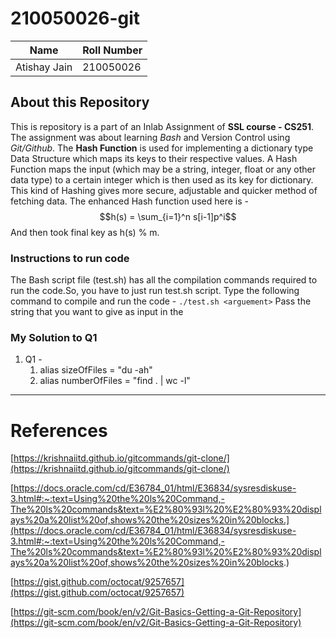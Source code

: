 # 210050026-git

| Name | Roll Number |
| ----------- | ----------- |
| Atishay Jain | 210050026 |

## About this Repository
This is repository is a part of an Inlab Assignment of **SSL course - CS251**. The assignment was about learning *Bash* and Version Control using *Git/Github*.
The **Hash Function** is used for implementing a dictionary type Data Structure which maps its keys to their respective values. A Hash Function maps the input (which may be a string, integer, float or any other data type) to a certain integer which is then used as its key for dictionary. This kind of Hashing gives more secure, adjustable and quicker method of fetching data.
The enhanced Hash function used here is -
$$h(s) = \sum_{i=1}^n s[i-1]p^i$$
And then took final key as h(s) % m.


### Instructions to run code
The Bash script file (test.sh) has all the compilation commands required to run the code.So, you have to just run test.sh script.
Type the following command to compile and run the code -
`./test.sh <arguement>`
Pass the string that you want to give as input in the <arguement>

### My Solution to Q1
1. Q1 -
    1. alias sizeOfFiles = "du -ah"
    2. alias numberOfFiles = "find . | wc -l"

---

# References
[https://krishnaiitd.github.io/gitcommands/git-clone/](https://krishnaiitd.github.io/gitcommands/git-clone/)
    
[https://docs.oracle.com/cd/E36784_01/html/E36834/sysresdiskuse-3.html#:~:text=Using%20the%20ls%20Command,-The%20ls%20commands&text=%E2%80%93l%20%E2%80%93%20displays%20a%20list%20of,shows%20the%20sizes%20in%20blocks.](https://docs.oracle.com/cd/E36784_01/html/E36834/sysresdiskuse-3.html#:~:text=Using%20the%20ls%20Command,-The%20ls%20commands&text=%E2%80%93l%20%E2%80%93%20displays%20a%20list%20of,shows%20the%20sizes%20in%20blocks.)
    
[https://gist.github.com/octocat/9257657](https://gist.github.com/octocat/9257657)
    
[https://git-scm.com/book/en/v2/Git-Basics-Getting-a-Git-Repository](https://git-scm.com/book/en/v2/Git-Basics-Getting-a-Git-Repository)


